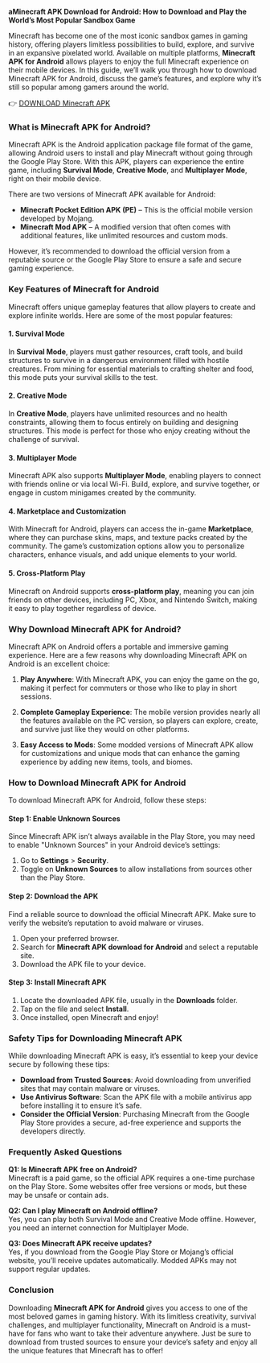 **aMinecraft APK Download for Android: How to Download and Play the World’s Most Popular Sandbox Game**

Minecraft has become one of the most iconic sandbox games in gaming history, offering players limitless possibilities to build, explore, and survive in an expansive pixelated world. Available on multiple platforms, **Minecraft APK for Android** allows players to enjoy the full Minecraft experience on their mobile devices. In this guide, we’ll walk you through how to download Minecraft APK for Android, discuss the game’s features, and explore why it’s still so popular among gamers around the world.

👉 [DOWNLOAD Minecraft APK](https://dlnew.gamestoremobi.com/Minecraft-1.21.43.01-Mod-ModCombo.Com.apk)

### What is Minecraft APK for Android?

Minecraft APK is the Android application package file format of the game, allowing Android users to install and play Minecraft without going through the Google Play Store. With this APK, players can experience the entire game, including **Survival Mode**, **Creative Mode**, and **Multiplayer Mode**, right on their mobile device.

There are two versions of Minecraft APK available for Android:
- **Minecraft Pocket Edition APK (PE)** – This is the official mobile version developed by Mojang.
- **Minecraft Mod APK** – A modified version that often comes with additional features, like unlimited resources and custom mods. 

However, it’s recommended to download the official version from a reputable source or the Google Play Store to ensure a safe and secure gaming experience.

### Key Features of Minecraft for Android

Minecraft offers unique gameplay features that allow players to create and explore infinite worlds. Here are some of the most popular features:

#### 1. **Survival Mode**
In **Survival Mode**, players must gather resources, craft tools, and build structures to survive in a dangerous environment filled with hostile creatures. From mining for essential materials to crafting shelter and food, this mode puts your survival skills to the test.

#### 2. **Creative Mode**
In **Creative Mode**, players have unlimited resources and no health constraints, allowing them to focus entirely on building and designing structures. This mode is perfect for those who enjoy creating without the challenge of survival.

#### 3. **Multiplayer Mode**
Minecraft APK also supports **Multiplayer Mode**, enabling players to connect with friends online or via local Wi-Fi. Build, explore, and survive together, or engage in custom minigames created by the community.

#### 4. **Marketplace and Customization**
With Minecraft for Android, players can access the in-game **Marketplace**, where they can purchase skins, maps, and texture packs created by the community. The game’s customization options allow you to personalize characters, enhance visuals, and add unique elements to your world.

#### 5. **Cross-Platform Play**
Minecraft on Android supports **cross-platform play**, meaning you can join friends on other devices, including PC, Xbox, and Nintendo Switch, making it easy to play together regardless of device.

### Why Download Minecraft APK for Android?

Minecraft APK on Android offers a portable and immersive gaming experience. Here are a few reasons why downloading Minecraft APK on Android is an excellent choice:

1. **Play Anywhere**: With Minecraft APK, you can enjoy the game on the go, making it perfect for commuters or those who like to play in short sessions.
   
2. **Complete Gameplay Experience**: The mobile version provides nearly all the features available on the PC version, so players can explore, create, and survive just like they would on other platforms.

3. **Easy Access to Mods**: Some modded versions of Minecraft APK allow for customizations and unique mods that can enhance the gaming experience by adding new items, tools, and biomes.

### How to Download Minecraft APK for Android

To download Minecraft APK for Android, follow these steps:

#### Step 1: Enable Unknown Sources
Since Minecraft APK isn’t always available in the Play Store, you may need to enable "Unknown Sources" in your Android device’s settings:

1. Go to **Settings** > **Security**.
2. Toggle on **Unknown Sources** to allow installations from sources other than the Play Store.

#### Step 2: Download the APK
Find a reliable source to download the official Minecraft APK. Make sure to verify the website’s reputation to avoid malware or viruses.

1. Open your preferred browser.
2. Search for **Minecraft APK download for Android** and select a reputable site.
3. Download the APK file to your device.

#### Step 3: Install Minecraft APK
1. Locate the downloaded APK file, usually in the **Downloads** folder.
2. Tap on the file and select **Install**.
3. Once installed, open Minecraft and enjoy!

### Safety Tips for Downloading Minecraft APK

While downloading Minecraft APK is easy, it’s essential to keep your device secure by following these tips:

- **Download from Trusted Sources**: Avoid downloading from unverified sites that may contain malware or viruses.
- **Use Antivirus Software**: Scan the APK file with a mobile antivirus app before installing it to ensure it’s safe.
- **Consider the Official Version**: Purchasing Minecraft from the Google Play Store provides a secure, ad-free experience and supports the developers directly.

### Frequently Asked Questions

**Q1: Is Minecraft APK free on Android?**  
Minecraft is a paid game, so the official APK requires a one-time purchase on the Play Store. Some websites offer free versions or mods, but these may be unsafe or contain ads.

**Q2: Can I play Minecraft on Android offline?**  
Yes, you can play both Survival Mode and Creative Mode offline. However, you need an internet connection for Multiplayer Mode.

**Q3: Does Minecraft APK receive updates?**  
Yes, if you download from the Google Play Store or Mojang’s official website, you’ll receive updates automatically. Modded APKs may not support regular updates.

### Conclusion

Downloading **Minecraft APK for Android** gives you access to one of the most beloved games in gaming history. With its limitless creativity, survival challenges, and multiplayer functionality, Minecraft on Android is a must-have for fans who want to take their adventure anywhere. Just be sure to download from trusted sources to ensure your device’s safety and enjoy all the unique features that Minecraft has to offer!
